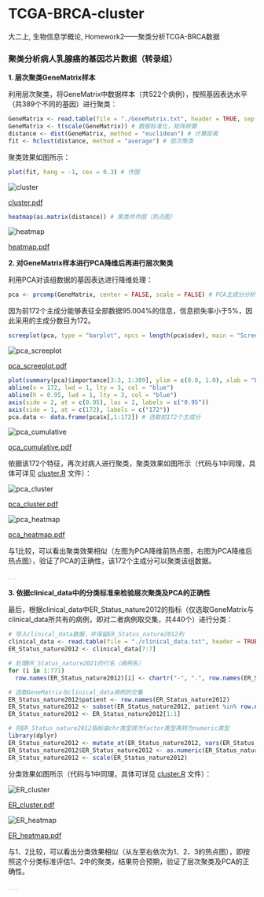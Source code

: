 # TCGA-BRCA-cluster
大二上, 生物信息学概论, Homework2——聚类分析TCGA-BRCA数据



### 聚类分析病人乳腺癌的基因芯片数据（转录组）

**1. 层次聚类GeneMatrix样本**

利用层次聚类，将GeneMatrix中数据样本（共522个病例），按照基因表达水平（共389个不同的基因）进行聚类：

```R
GeneMatrix <- read.table(file = "./GeneMatrix.txt", header = TRUE, sep = "\t", row.names = 1) # 读取GeneMatrix.txt数据
GeneMatrix <- t(scale(GeneMatrix)) # 数据标准化，矩阵转置
distance <- dist(GeneMatrix, method = "euclidean") # 计算距离
fit <- hclust(distance, method = "average") # 层次聚类
```

聚类效果如图所示：

```R
plot(fit, hang = -1, cex = 0.3) # 作图
```



![cluster](Pictures/cluster.PNG)

 [cluster.pdf](cluster.pdf) 

```R
heatmap(as.matrix(distance)) # 聚类并作图（热点图）
```

![heatmap](Pictures/heatmap.PNG)

 [heatmap.pdf](heatmap.pdf) 

**2. 对GeneMatrix样本进行PCA降维后再进行层次聚类**

利用PCA对该组数据的基因表达进行降维处理：

```R
pca <- prcomp(GeneMatrix, center = FALSE, scale = FALSE) # PCA主成分分析
```

因为前172个主成分能够表征全部数据95.004%的信息，信息损失率小于5%，因此采用的主成分数目为172。

```R
screeplot(pca, type = "barplot", npcs = length(pca$sdev), main = "Scree Plot", xlab = "Principal Component") # 可视化PCA后Variance数据
```

![pca_screeplot](Pictures/pca_screeplot.PNG)

 [pca_screeplot.pdf](pca_screeplot.pdf) 

```R
plot(summary(pca)$importance[3:3, 1:389], ylim = c(0.0, 1.0), xlab = "Principal Component", ylab = "Cumulative Proportion", type = "l", las = 1) # 选取PCA后Cumulative Proportion数据作图
abline(v = 172, lwd = 1, lty = 3, col = "blue")
abline(h = 0.95, lwd = 1, lty = 3, col = "blue")
axis(side = 2, at = c(0.95), las = 2, labels = c("0.95"))
axis(side = 1, at = c(172), labels = c("172"))
pca.data <- data.frame(pca$x[,1:172]) # 选取前172个主成分
```

![pca_cumulative](Pictures/pca_cumulative.PNG)

 [pca_cumulative.pdf](pca_cumulative.pdf) 

依据该172个特征，再次对病人进行聚类，聚类效果如图所示（代码与1中同理，具体可详见 [cluster.R](cluster.R) 文件）：

![pca_cluster](Pictures/pca_cluster.PNG)

 [pca_cluster.pdf](pca_cluster.pdf) 

![pca_heatmap](Pictures/pca_heatmap.PNG)

 [pca_heatmap.pdf](pca_heatmap.pdf) 

与1比较，可以看出聚类效果相似（左图为PCA降维前热点图，右图为PCA降维后热点图），验证了PCA的正确性，该172个主成分可以聚类该组数据。

<img src="Pictures/heatmap.PNG" alt="heatmap" style="zoom: 6%;" /> <img src="Pictures/pca_heatmap.PNG" alt="pca_heatmap" style="zoom:6%;" />

**3. 依据clinical_data中的分类标准来检验层次聚类及PCA的正确性**

最后，根据clinical_data中ER_Status_nature2012的指标（仅选取GeneMatrix与clinical_data所共有的病例，即对二者病例取交集，共440个）进行分类：

```R
# 导入clinical_data数据，并保留ER_Status_nature2012列
clinical_data <- read.table(file = "./clinical_data.txt", header = TRUE, sep = "\t", row.names = 1) 
ER_Status_nature2012 <- clinical_data[7:7]

# 处理ER_Status_nature2021的行名（病例名）
for (i in 1:771)
  row.names(ER_Status_nature2012)[i] <- chartr("-", ".", row.names(ER_Status_nature2012)[i])

# 选取GeneMatrix与clinical_data病例的交集
ER_Status_nature2012$patient <- row.names(ER_Status_nature2012)
ER_Status_nature2012 <- subset(ER_Status_nature2012, patient %in% row.names(GeneMatrix))
ER_Status_nature2012 <- ER_Status_nature2012[1:1]

# 将ER_Status_nature2012指标由chr类型转为factor类型再转为numeric类型
library(dplyr)
ER_Status_nature2012 <- mutate_at(ER_Status_nature2012, vars(ER_Status_nature2012), as.factor)
ER_Status_nature2012$ER_Status_nature2012 <- as.numeric(ER_Status_nature2012$ER_Status_nature2012)
ER_Status_nature2012 <- scale(ER_Status_nature2012)
```

分类效果如图所示（代码与1中同理，具体可详见 [cluster.R](cluster.R) 文件）：

![ER_cluster](Pictures/ER_cluster.PNG)

 [ER_cluster.pdf](ER_cluster.pdf) 

![ER_heatmap](Pictures/ER_heatmap.PNG)

 [ER_heatmap.pdf](ER_heatmap.pdf) 

与1、2比较，可以看出分类效果相似（从左至右依次为1、2、3的热点图），即按照这个分类标准评估1、2中的聚类，结果符合预期，验证了层次聚类及PCA的正确性。

<img src="Pictures/heatmap.PNG" alt="heatmap" style="zoom: 4%;" /> <img src="Pictures/pca_heatmap.PNG" alt="pca_heatmap" style="zoom:4%;" /> <img src="Pictures/ER_heatmap.PNG" alt="ER_heatmap" style="zoom:4%;" />








